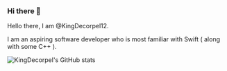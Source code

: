 ### Hi there 👋

<!--
**KingDecorpel12/KingDecorpel12** is a ✨ _special_ ✨ repository because its `README.md` (this file) appears on your GitHub profile.

Here are some ideas to get you started:

- 🔭 I’m currently working on ...
- 🌱 I’m currently learning ...
- 👯 I’m looking to collaborate on ...
- 🤔 I’m looking for help with ...
- 💬 Ask me about ...
- 📫 How to reach me: ...
- 😄 Pronouns: ...
- ⚡ Fun fact: ...
-->

Hello there, I am @KingDecorpel12.


I am an aspiring software developer who is most familiar with Swift ( along with some C++ ).

![KingDecorpel's GitHub stats](https://github-readme-stats.vercel.app/api?username=KingDecorpel12&show_icons=true&theme=dark)

